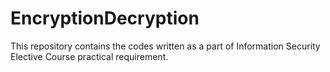 # EncryptionDecryption
This repository contains the codes written as a part of Information Security Elective Course practical requirement.
